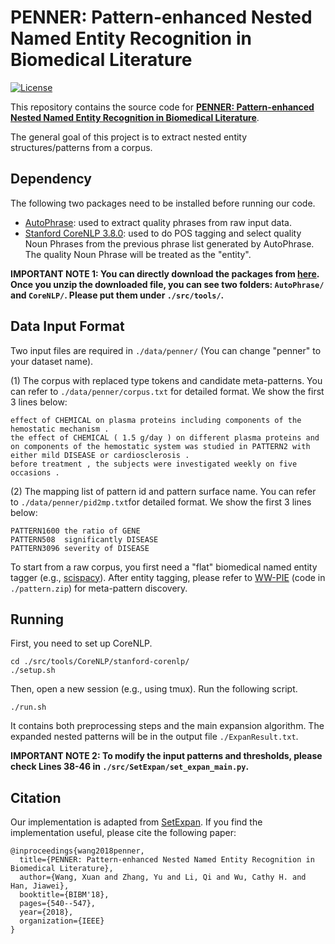 # PENNER: Pattern-enhanced Nested Named Entity Recognition in Biomedical Literature

[![License](https://img.shields.io/badge/License-Apache_2.0-blue.svg)](https://opensource.org/licenses/Apache-2.0)

This repository contains the source code for [**PENNER: Pattern-enhanced Nested Named Entity Recognition in Biomedical Literature**](https://ieeexplore.ieee.org/document/8621485).

The general goal of this project is to extract nested entity structures/patterns from a corpus.

## Dependency
The following two packages need to be installed before running our code.

* [AutoPhrase](https://github.com/shangjingbo1226/AutoPhrase): used to extract quality phrases from raw input data.
* [Stanford CoreNLP 3.8.0](https://stanfordnlp.github.io/CoreNLP/history.html): used to do POS tagging and select quality Noun Phrases from the previous phrase list generated by AutoPhrase. The quality Noun Phrase will be treated as the "entity".

**IMPORTANT NOTE 1: You can directly download the packages from [here](https://drive.google.com/file/d/1t5jlO1-PR734nXEBEnLKRJ7JiLOOnRfM/view?usp=sharing). Once you unzip the downloaded file, you can see two folders: ```AutoPhrase/``` and ```CoreNLP/```. Please put them under ```./src/tools/```.**

## Data Input Format
Two input files are required in ```./data/penner/``` (You can change "penner" to your dataset name).

(1) The corpus with replaced type tokens and candidate meta-patterns. You can refer to ```./data/penner/corpus.txt``` for detailed format. We show the first 3 lines below:
```
effect of CHEMICAL on plasma proteins including components of the hemostatic mechanism .
the effect of CHEMICAL ( 1.5 g/day ) on different plasma proteins and on components of the hemostatic system was studied in PATTERN2 with either mild DISEASE or cardiosclerosis .
before treatment , the subjects were investigated weekly on five occasions .
```

(2) The mapping list of pattern id and pattern surface name. You can refer to ```./data/penner/pid2mp.txt```for detailed format. We show the first 3 lines below:
```
PATTERN1600	the ratio of GENE
PATTERN508	significantly DISEASE
PATTERN3096	severity of DISEASE
```

To start from a raw corpus, you first need a "flat" biomedical named entity tagger (e.g., [scispacy](https://allenai.github.io/scispacy/)). After entity tagging, please refer to [WW-PIE](https://ieeexplore.ieee.org/document/8621375) (code in ```./pattern.zip```) for meta-pattern discovery.

## Running
First, you need to set up CoreNLP.
```
cd ./src/tools/CoreNLP/stanford-corenlp/
./setup.sh
```

Then, open a new session (e.g., using tmux). Run the following script.
```
./run.sh
```

It contains both preprocessing steps and the main expansion algorithm. The expanded nested patterns will be in the output file ```./ExpanResult.txt```.

**IMPORTANT NOTE 2: To modify the input patterns and thresholds, please check Lines 38-46 in ```./src/SetExpan/set_expan_main.py```.**

## Citation
Our implementation is adapted from [SetExpan](https://github.com/mickeystroller/SetExpan). If you find the implementation useful, please cite the following paper:
```
@inproceedings{wang2018penner,
  title={PENNER: Pattern-enhanced Nested Named Entity Recognition in Biomedical Literature},
  author={Wang, Xuan and Zhang, Yu and Li, Qi and Wu, Cathy H. and Han, Jiawei},
  booktitle={BIBM'18},
  pages={540--547},
  year={2018},
  organization={IEEE}
}
```
